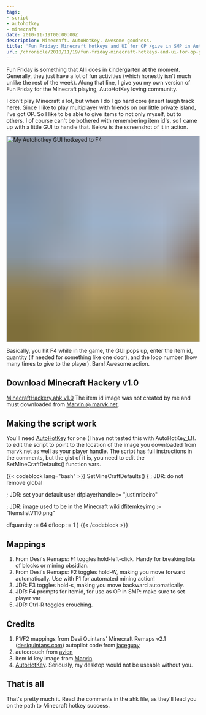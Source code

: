 ```yaml
---
tags:
- script
- autohotkey
- minecraft
date: 2010-11-19T00:00:00Z
description: Minecraft. AutoHotKey. Awesome goodness.
title: 'Fun Friday: Minecraft hotkeys and UI for OP /give in SMP in AutoHotKey'
url: /chronicle/2010/11/19/fun-friday-minecraft-hotkeys-and-ui-for-op-give-in-smp-in-autohotkey/
---
```


Fun Friday is something that Alli does in kindergarten at the moment.  Generally, they just have a lot of fun activities (which honestly isn't much unlike the rest of the week).  Along that line, I give you my own version of Fun Friday for the Minecraft playing, AutoHotKey loving community.

I don't play Minecraft a lot, but when I do I go hard core (insert laugh track here).  Since I like to play multiplayer with friends on our little private island, I've got OP.  So I like to be able to give items to not only myself, but to others.  I of course can't be bothered with remembering item id's, so I came up with a little GUI to handle that.  Below is the screenshot of it in action.

<img decoding="async" loading="lazy" width="800" height="538" style="background-size: cover;
          background-image: url('data:image/svg+xml;charset=utf-8,%3Csvg xmlns=\'http%3A//www.w3.org/2000/svg\' xmlns%3Axlink=\'http%3A//www.w3.org/1999/xlink\' viewBox=\'0 0 1280 853\'%3E%3Cfilter id=\'b\' color-interpolation-filters=\'sRGB\'%3E%3CfeGaussianBlur stdDeviation=\'.5\'%3E%3C/feGaussianBlur%3E%3CfeComponentTransfer%3E%3CfeFuncA type=\'discrete\' tableValues=\'1 1\'%3E%3C/feFuncA%3E%3C/feComponentTransfer%3E%3C/filter%3E%3Cimage filter=\'url(%23b)\' x=\'0\' y=\'0\' height=\'100%25\' width=\'100%25\' xlink%3Ahref=\'data%3Aimage/png;base64,iVBORw0KGgoAAAANSUhEUgAAAAkAAAAGCAIAAACepSOSAAAACXBIWXMAAC4jAAAuIwF4pT92AAAAs0lEQVQI1wGoAFf/AImSoJSer5yjs52ktp2luJuluKOpuJefsoCNowB+kKaOm66grL+krsCnsMGrt8m1u8mzt8OVoLIAhJqzjZ2tnLLLnLHJp7fNmpyjqbPCqLrRjqO7AIeUn5ultaWtt56msaSnroZyY4mBgLq7wY6TmwCRfk2Pf1uzm2WulV+xmV6rmGyQfFm3nWSBcEIAfm46jX1FkH5Djn5AmodGo49MopBLlIRBfG8yj/dfjF5frTUAAAAASUVORK5CYII=\'%3E%3C/image%3E%3C/svg%3E');" src="https://storage.googleapis.com/jdr-public-imgs/blog-archive/2010/11/screenshot-20101117-minecraft-goods-delivery-smp-autohotkey-update.png" alt="My Autohotkey GUI hotkeyed to F4">

Basically, you hit F4 while in the game, the GUI pops up, enter the item id, quantity (if needed for something like one door), and the loop number (how many times to give to the player).  Bam! Awesome action.

## Download Minecraft Hackery v1.0

<a href="https://github.com/justinribeiro/minecraft-hackery-autohotkey">MinecraftHackery.ahk v1.0</a>
The item id image was not created by me and must downloaded from <a href="http://marvk.net/?page_id=184">Marvin @ marvk.net</a>.

## Making the script work

You'll need <a href="http://www.autohotkey.com/">AutoHotKey</a> for one (I have not tested this with AutoHotKey_L!). to edit the script to point to the location of the image you downloaded from marvk.net as well as your player handle.  The script has full instructions in the comments, but the gist of it is, you need to edit the SetMineCraftDefaults() function vars.

{{< codeblock lang="bash" >}}
SetMineCraftDefaults()
{
  ; JDR: do not remove
  global

  ; JDR: set your default user
  dfplayerhandle := "justinribeiro"

  ; JDR: image used to be in the Minecraft wiki
  dfitemkeyimg := "ItemslistV110.png"

  dfquantity := 64
  dfloop := 1
}
{{< /codeblock >}}

## Mappings

1. From Desi's Remaps: F1 toggles hold-left-click. Handy for breaking lots of blocks or mining obsidian.
2. From Desi's Remaps: F2 toggles hold-W, making you move forward automatically. Use with F1 for automated mining action!
3. JDR: F3 toggles hold-s, making you move backward automatically.
4. JDR: F4 prompts for itemid, for use as OP in SMP: make sure to set player var
5. JDR: Ctrl-R toggles crouching.

## Credits

1. F1/F2 mappings from Desi Quintans' Minecraft Remaps v2.1 (<a href="http://www.desiquintans.com">desiquintans.com</a>)
autopilot code from <a href="http://www.autohotkey.com/forum/topic59506.html">jaceguay</a>
2. autocrouch from <a href="http://www.minecraftforum.net/viewtopic.php?f=3&t=60032">avien</a>
3. item id key image from <a href="http://marvk.net/?page_id=184">Marvin</a>
4. <a href="http://www.autohotkey.com/download/">AutoHotKey</a>.  Seriously, my desktop would not be useable without you.

## That is all

That's pretty much it.  Read the comments in the ahk file, as they'll lead you on the path to Minecraft hotkey success.
